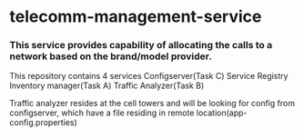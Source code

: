 # telecomm-management-service
### This service provides capability of allocating the calls to a network based on the brand/model provider. 

This repository contains 4 services
Configserver(Task C)
Service Registry
Inventory manager(Task A)
Traffic Analyzer(Task B)

Traffic analyzer resides at the cell towers and will be looking for config from configserver, which have a file residing in remote location(app-config.properties)




